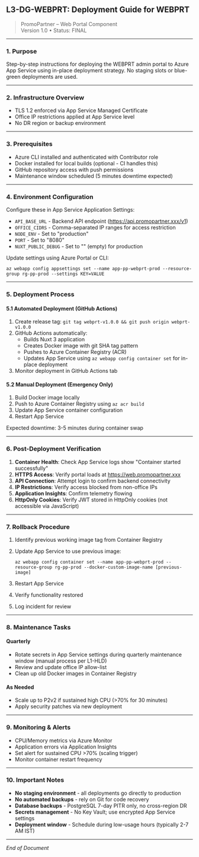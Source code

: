 ## L3-DG-WEBPRT: Deployment Guide for WEBPRT

> PromoPartner – Web Portal Component  
> Version 1.0 • Status: FINAL

---

### 1. Purpose
Step-by-step instructions for deploying the WEBPRT admin portal to Azure App Service using in-place deployment strategy. No staging slots or blue-green deployments are used.

---

### 2. Infrastructure Overview

- TLS 1.2 enforced via App Service Managed Certificate
- Office IP restrictions applied at App Service level
- No DR region or backup environment

---

### 3. Prerequisites

- Azure CLI installed and authenticated with Contributor role
- Docker installed for local builds (optional - CI handles this)
- GitHub repository access with push permissions
- Maintenance window scheduled (5 minutes downtime expected)

---

### 4. Environment Configuration

Configure these in App Service Application Settings:

- `API_BASE_URL` - Backend API endpoint (https://api.promopartner.xxx/v1)
- `OFFICE_CIDRS` - Comma-separated IP ranges for access restriction
- `NODE_ENV` - Set to "production"
- `PORT` - Set to "8080"
- `NUXT_PUBLIC_DEBUG` - Set to "" (empty) for production

Update settings using Azure Portal or CLI:

```
az webapp config appsettings set --name app-pp-webprt-prod --resource-group rg-pp-prod --settings KEY=VALUE
```

---

### 5. Deployment Process

#### 5.1 Automated Deployment (GitHub Actions)

1. Create release tag: `git tag webprt-v1.0.0 && git push origin webprt-v1.0.0`
2. GitHub Actions automatically:
   - Builds Nuxt 3 application
   - Creates Docker image with git SHA tag pattern
   - Pushes to Azure Container Registry (ACR)
   - Updates App Service using `az webapp config container set` for in-place deployment
3. Monitor deployment in GitHub Actions tab

#### 5.2 Manual Deployment (Emergency Only)

1. Build Docker image locally
2. Push to Azure Container Registry using `az acr build`
3. Update App Service container configuration
4. Restart App Service

Expected downtime: 3-5 minutes during container swap

---

### 6. Post-Deployment Verification

1. **Container Health**: Check App Service logs show "Container started successfully"
2. **HTTPS Access**: Verify portal loads at https://web.promopartner.xxx
3. **API Connection**: Attempt login to confirm backend connectivity
4. **IP Restrictions**: Verify access blocked from non-office IPs
5. **Application Insights**: Confirm telemetry flowing
6. **HttpOnly Cookies**: Verify JWT stored in HttpOnly cookies (not accessible via JavaScript)

---

### 7. Rollback Procedure

1. Identify previous working image tag from Container Registry
2. Update App Service to use previous image:

   ```
   az webapp config container set --name app-pp-webprt-prod --resource-group rg-pp-prod --docker-custom-image-name [previous-image]
   ```

3. Restart App Service
4. Verify functionality restored
5. Log incident for review

---

### 8. Maintenance Tasks

#### Quarterly

- Rotate secrets in App Service settings during quarterly maintenance window (manual process per L1-HLD)
- Review and update office IP allow-list
- Clean up old Docker images in Container Registry

#### As Needed

- Scale up to P2v2 if sustained high CPU (>70% for 30 minutes)
- Apply security patches via new deployment

---

### 9. Monitoring & Alerts

- CPU/Memory metrics via Azure Monitor
- Application errors via Application Insights
- Set alert for sustained CPU >70% (scaling trigger)
- Monitor container restart frequency

---

### 10. Important Notes

- **No staging environment** - all deployments go directly to production
- **No automated backups** - rely on Git for code recovery
- **Database backups** - PostgreSQL 7-day PITR only, no cross-region DR
- **Secrets management** - No Key Vault; use encrypted App Service settings
- **Deployment window** - Schedule during low-usage hours (typically 2-7 AM IST)

---

_End of Document_